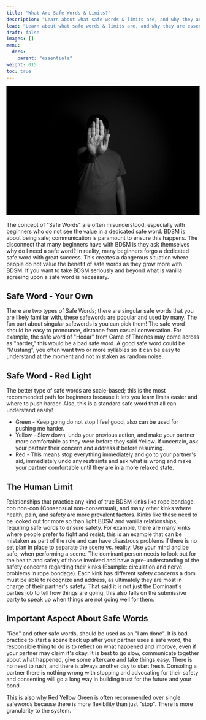 ```yaml
---
title: "What Are Safe Words & Limits?"
description: "Learn about what safe words & limits are, and why they are essential to BDSM. Why they are important topics in every relationship."
lead: "Learn about what safe words & limits are, and why they are essential to BDSM. Why they are important topics in every relationship."
draft: false
images: []
menu:
  docs:
    parent: "essentials"
weight: 015
toc: true
---
```


![Image](stop5520347_960_720.jpg)

The concept of "Safe Words" are often misunderstood, especially with beginners who do not see the value in a dedicated safe word. BDSM is about being safe; communication is paramount to ensure this happens. The disconnect that many beginners have with BDSM is they ask themselves why do I need a safe word? In reality, many beginners forgo a dedicated safe word with great success. This creates a dangerous situation where people do not value the benefit of safe words as they grow more with BDSM. If you want to take BDSM seriously and beyond what is vanilla agreeing upon a safe word is necessary.

## Safe Word - Your Own

There are two types of Safe Words; there are singular safe words that you are likely familiar with, these safewords are popular and used by many. The fun part about singular safewords is you can pick them! The safe word should be easy to pronounce, distance from casual conversation. For example, the safe word of "Hodar" from Game of Thrones may come across as "harder," this would be a bad safe word. A good safe word could be "Mustang", you often want two or more syllables so it can be easy to understand at the moment and not mistaken as random noise.

## Safe Word - Red Light

The better type of safe words are scale-based; this is the most recommended path for beginners because it lets you learn limits easier and where to push harder. Also, this is a standard safe word that all can understand easily!

- Green - Keep going do not stop I feel good, also can be used for pushing me harder.
- Yellow - Slow down, undo your previous action, and make your partner more comfortable as they were before they said Yellow. If uncertain, ask your partner their concern and address it before resuming.
- Red - This means stop everything immediately and go to your partner's aid, immediately undo any restraints and ask what is wrong and make your partner comfortable until they are in a more relaxed state.

## The Human Limit

Relationships that practice any kind of true BDSM kinks like rope bondage, con non-con (Consensual non-consensual), and many other kinks where health, pain, and safety are more prevalent factors. Kinks like these need to be looked out for more so than light BDSM and vanilla relationships, requiring safe words to ensure safety. For example, there are many kinks where people prefer to fight and resist; this is an example that can be mistaken as part of the role and can have disastrous problems if there is no set plan in place to separate the scene vs. reality. Use your mind and be safe, when performing a scene.
The dominant person needs to look out for the health and safety of those involved and have a pre-understanding of the safety concerns regarding their kinks (Example: circulation and nerve problems in rope bondage). Each kink has different safety concerns a dom must be able to recognize and address, as ultimately they are most in charge of their partner's safety. That said it is not just the Dominant's parties job to tell how things are going, this also falls on the submissive party to speak up when things are not going well for them.

## Important Aspect About Safe Words

"Red" and other safe words, should be used as an "I am done". It is bad practice to start a scene back up after your partner uses a safe word, the responsible thing to do is to reflect on what happened and improve, even if your partner may claim it's okay. It is best to go slow, communicate together about what happened, give some aftercare and take things easy. There is no need to rush, and there is always another day to start fresh. Consoling a partner there is nothing wrong with stopping and advocating for their safety and consenting will go a long way in building trust for the future and your bond.

This is also why Red Yellow Green is often recommended over single safewords because there is more flexibility than just "stop". There is more granularity to the system.
